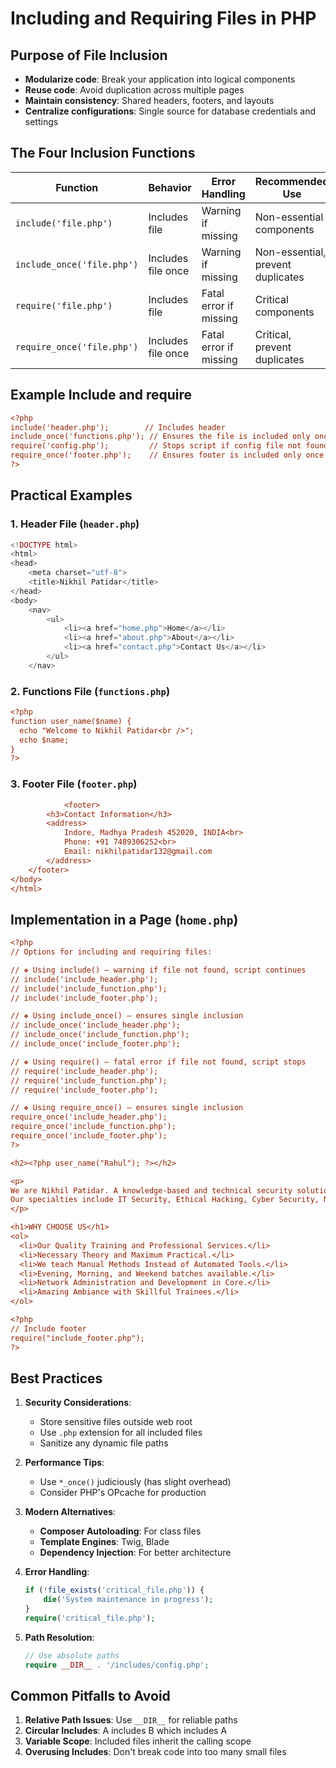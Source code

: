 # Including and Requiring Files in PHP

## Purpose of File Inclusion
- **Modularize code**: Break your application into logical components
- **Reuse code**: Avoid duplication across multiple pages
- **Maintain consistency**: Shared headers, footers, and layouts
- **Centralize configurations**: Single source for database credentials and settings

## The Four Inclusion Functions

| Function | Behavior | Error Handling | Recommended Use |
|----------|----------|----------------|-----------------|
| `include('file.php')` | Includes file | Warning if missing | Non-essential components |
| `include_once('file.php')` | Includes file once | Warning if missing | Non-essential, prevent duplicates |
| `require('file.php')` | Includes file | Fatal error if missing | Critical components |
| `require_once('file.php')` | Includes file once | Fatal error if missing | Critical, prevent duplicates |

## Example Include and require

```ini
<?php
include('header.php');        // Includes header
include_once('functions.php'); // Ensures the file is included only once
require('config.php');         // Stops script if config file not found
require_once('footer.php');    // Ensures footer is included only once
?>
```

## Practical Examples

### 1. Header File (`header.php`)
```php
<!DOCTYPE html>
<html>
<head>
    <meta charset="utf-8">
    <title>Nikhil Patidar</title>
</head>
<body>
    <nav>
        <ul>
            <li><a href="home.php">Home</a></li>
            <li><a href="about.php">About</a></li>
            <li><a href="contact.php">Contact Us</a></li>
        </ul>
    </nav>
```

### 2. Functions File (`functions.php`)
```ini
<?php
function user_name($name) {
  echo "Welcome to Nikhil Patidar<br />";
  echo $name;
}
?>
```

### 3. Footer File (`footer.php`)
```ini
            <footer>
        <h3>Contact Information</h3>
        <address>
            Indore, Madhya Pradesh 452020, INDIA<br>
            Phone: +91 7489306252<br>
            Email: nikhilpatidar132@gmail.com
        </address>
    </footer>
</body>
</html>
```

## Implementation in a Page (`home.php`)
```ini
<?php
// Options for including and requiring files:

// ❖ Using include() — warning if file not found, script continues
// include('include_header.php');
// include('include_function.php');
// include('include_footer.php');

// ❖ Using include_once() — ensures single inclusion
// include_once('include_header.php');
// include_once('include_function.php');
// include_once('include_footer.php');

// ❖ Using require() — fatal error if file not found, script stops
// require('include_header.php');
// require('include_function.php');
// require('include_footer.php');

// ❖ Using require_once() — ensures single inclusion
require_once('include_header.php');
require_once('include_function.php');
require_once('include_footer.php');
?>

<h2><?php user_name("Rahul"); ?></h2>

<p>
We are Nikhil Patidar. A knowledge-based and technical security solutions provider, as well as an ethical hacking course provider. We deliver technology-based services and training to students and professionals.
Our specialties include IT Security, Ethical Hacking, Cyber Security, Network Security, Website Security, Wireless Security, Web Designing and Development, SEO, Android App Development, Network Support and AMC, Hardware and Networking, and other IT-based solutions.
</p>

<h1>WHY CHOOSE US</h1>
<ol>
  <li>Our Quality Training and Professional Services.</li>
  <li>Necessary Theory and Maximum Practical.</li>
  <li>We teach Manual Methods Instead of Automated Tools.</li>
  <li>Evening, Morning, and Weekend batches available.</li>
  <li>Network Administration and Development in Core.</li>
  <li>Amazing Ambiance with Skillful Trainees.</li>
</ol>

<?php
// Include footer
require("include_footer.php");
?>
```

## Best Practices

1. **Security Considerations**:
   - Store sensitive files outside web root
   - Use `.php` extension for all included files
   - Sanitize any dynamic file paths

2. **Performance Tips**:
   - Use `*_once()` judiciously (has slight overhead)
   - Consider PHP's OPcache for production

3. **Modern Alternatives**:
   - **Composer Autoloading**: For class files
   - **Template Engines**: Twig, Blade
   - **Dependency Injection**: For better architecture

4. **Error Handling**:
   ```php
   if (!file_exists('critical_file.php')) {
       die('System maintenance in progress');
   }
   require('critical_file.php');
   ```

5. **Path Resolution**:
   ```php
   // Use absolute paths
   require __DIR__ . '/includes/config.php';
   ```

## Common Pitfalls to Avoid

1. **Relative Path Issues**: Use `__DIR__` for reliable paths
2. **Circular Includes**: A includes B which includes A
3. **Variable Scope**: Included files inherit the calling scope
4. **Overusing Includes**: Don't break code into too many small files
